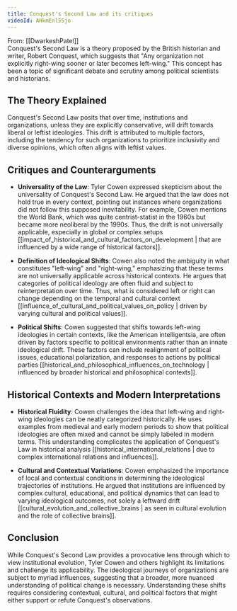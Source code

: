 ```yaml
---
title: Conquest's Second Law and its critiques
videoId: AHkmEnl55jo
---
```


From: [[DwarkeshPatel]] <br/> 
Conquest's Second Law is a theory proposed by the British historian and writer, Robert Conquest, which suggests that "Any organization not explicitly right-wing sooner or later becomes left-wing." This concept has been a topic of significant debate and scrutiny among political scientists and historians.

## The Theory Explained

Conquest's Second Law posits that over time, institutions and organizations, unless they are explicitly conservative, will drift towards liberal or leftist ideologies. This drift is attributed to multiple factors, including the tendency for such organizations to prioritize inclusivity and diverse opinions, which often aligns with leftist values.

## Critiques and Counterarguments

- **Universality of the Law**: Tyler Cowen expressed skepticism about the universality of Conquest's Second Law. He argued that the law does not hold true in every context, pointing out instances where organizations did not follow this supposed inevitability. For example, Cowen mentions the World Bank, which was quite centrist-statist in the 1960s but became more neoliberal by the 1990s. Thus, the drift is not universally applicable, especially in global or complex setups [[impact_of_historical_and_cultural_factors_on_development | that are influenced by a wide range of historical factors]].

- **Definition of Ideological Shifts**: Cowen also noted the ambiguity in what constitutes "left-wing" and "right-wing," emphasizing that these terms are not universally applicable across historical contexts. He argues that categories of political ideology are often fluid and subject to reinterpretation over time. Thus, what is considered left or right can change depending on the temporal and cultural context [[influence_of_cultural_and_political_values_on_policy | driven by varying cultural and political values]].

- **Political Shifts**: Cowen suggested that shifts towards left-wing ideologies in certain contexts, like the American intelligentsia, are often driven by factors specific to political environments rather than an innate ideological drift. These factors can include realignment of political issues, educational polarization, and responses to actions by political parties [[historical_and_philosophical_influences_on_technology | influenced by broader historical and philosophical contexts]].

## Historical Contexts and Modern Interpretations

- **Historical Fluidity**: Cowen challenges the idea that left-wing and right-wing ideologies can be neatly categorized historically. He uses examples from medieval and early modern periods to show that political ideologies are often mixed and cannot be simply labeled in modern terms. This understanding complicates the application of Conquest's Law in historical analysis [[historical_international_relations | due to complex international relations and influences]].

- **Cultural and Contextual Variations**: Cowen emphasized the importance of local and contextual conditions in determining the ideological trajectories of institutions. He argued that institutions are influenced by complex cultural, educational, and political dynamics that can lead to varying ideological outcomes, not solely a leftward drift [[cultural_evolution_and_collective_brains | as seen in cultural evolution and the role of collective brains]].

## Conclusion

While Conquest's Second Law provides a provocative lens through which to view institutional evolution, Tyler Cowen and others highlight its limitations and challenge its applicability. The ideological journeys of organizations are subject to myriad influences, suggesting that a broader, more nuanced understanding of political change is necessary. Understanding these shifts requires considering contextual, cultural, and political factors that might either support or refute Conquest's observations.